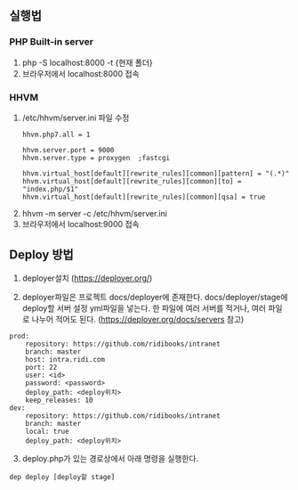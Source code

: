 ## 실행법

### PHP Built-in server
 
1. php -S localhost:8000 -t {현재 폴더}
2. 브라우저에서 localhost:8000 접속


### HHVM

1. /etc/hhvm/server.ini 파일 수정
    ```
    hhvm.php7.all = 1
    
    hhvm.server.port = 9000
    hhvm.server.type = proxygen  ;fastcgi
    
    hhvm.virtual_host[default][rewrite_rules][common][pattern] = "(.*)"
    hhvm.virtual_host[default][rewrite_rules][common][to] = "index.php/$1"
    hhvm.virtual_host[default][rewrite_rules][common][qsa] = true
    ```
2. hhvm -m server -c /etc/hhvm/server.ini
3. 브라우저에서 localhost:9000 접속


## Deploy 방법
1. deployer설치 (https://deployer.org/)

2. deployer파일은 프로젝트 docs/deployer에 존재한다.
docs/deployer/stage에 deploy할 서버 설정 yml파일을 넣는다.
한 파일에 여러 서버를 적거나, 여러 파일로 나누어 적어도 된다.
(https://deployer.org/docs/servers 참고)

```
prod:
    repository: https://github.com/ridibooks/intranet
    branch: master
    host: intra.ridi.com
    port: 22
    user: <id>
    password: <password>
    deploy_path: <deploy위치>
    keep_releases: 10
dev:
    repository: https://github.com/ridibooks/intranet
    branch: master
    local: true
    deploy_path: <deploy위치>
```

3. deploy.php가 있는 경로상에서 아래 명령을 실행한다.

```
dep deploy [deploy할 stage]
```
